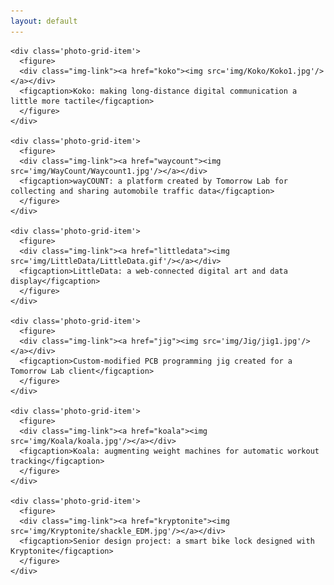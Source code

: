 ```yaml
---
layout: default
---
```


<div class='photo-grid-container'>
  <div class='photo-grid'>
  
	<div class='photo-grid-item'>
	  <figure>
	  <div class="img-link"><a href="koko"><img src='img/Koko/Koko1.jpg'/></a></div>
	  <figcaption>Koko: making long-distance digital communication a little more tactile</figcaption>
	  </figure>
	</div>
	
	<div class='photo-grid-item'>
	  <figure>
	  <div class="img-link"><a href="waycount"><img src='img/WayCount/Waycount1.jpg'/></a></div>
	  <figcaption>wayCOUNT: a platform created by Tomorrow Lab for collecting and sharing automobile traffic data</figcaption>
	  </figure>
	</div>
	
	<div class='photo-grid-item'>
	  <figure>
	  <div class="img-link"><a href="littledata"><img src='img/LittleData/LittleData.gif'/></a></div>
	  <figcaption>LittleData: a web-connected digital art and data display</figcaption>
	  </figure>
	</div>
	
	<div class='photo-grid-item'>
	  <figure>
	  <div class="img-link"><a href="jig"><img src='img/Jig/jig1.jpg'/></a></div>
	  <figcaption>Custom-modified PCB programming jig created for a Tomorrow Lab client</figcaption>
	  </figure>
	</div>
	
	<div class='photo-grid-item'>
	  <figure>
	  <div class="img-link"><a href="koala"><img src='img/Koala/koala.jpg'/></a></div>
	  <figcaption>Koala: augmenting weight machines for automatic workout tracking</figcaption>
	  </figure>
	</div>
	
	<div class='photo-grid-item'>
	  <figure>
	  <div class="img-link"><a href="kryptonite"><img src='img/Kryptonite/shackle_EDM.jpg'/></a></div>
	  <figcaption>Senior design project: a smart bike lock designed with Kryptonite</figcaption>
	  </figure>
	</div>
	
  </div>
</div>
